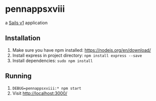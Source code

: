 
# pennappsxviii

a [Sails v1](https://sailsjs.com) application

## Installation
1. Make sure you have npm installed: https://nodejs.org/en/download/
2. Install express in project directory: `npm install express --save`
3. Install dependencies: `sudo npm install`

## Running
1. `DEBUG=pennappsxviii:* npm start`
2. Visit [http://localhost:3000/](http://localhost:3000/)
